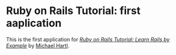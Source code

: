 # Ruby on Rails Tutorial: first aaplication

This is the first application for [*Ruby on Rails Tutorial: Learn Rails by Example*](http://railstutorial.org/) by [Michael Hartl](http://michaelhartl.com).